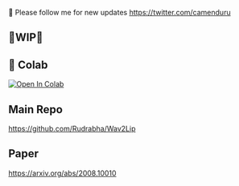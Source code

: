 🐣 Please follow me for new updates https://twitter.com/camenduru

## 🚦WIP🚦

## 🦒 Colab
[![Open In Colab](https://colab.research.google.com/assets/colab-badge.svg)](https://colab.research.google.com/github/camenduru/wav2lip-colab/blob/main/wav2lip-colab.ipynb)

## Main Repo
https://github.com/Rudrabha/Wav2Lip


## Paper
https://arxiv.org/abs/2008.10010